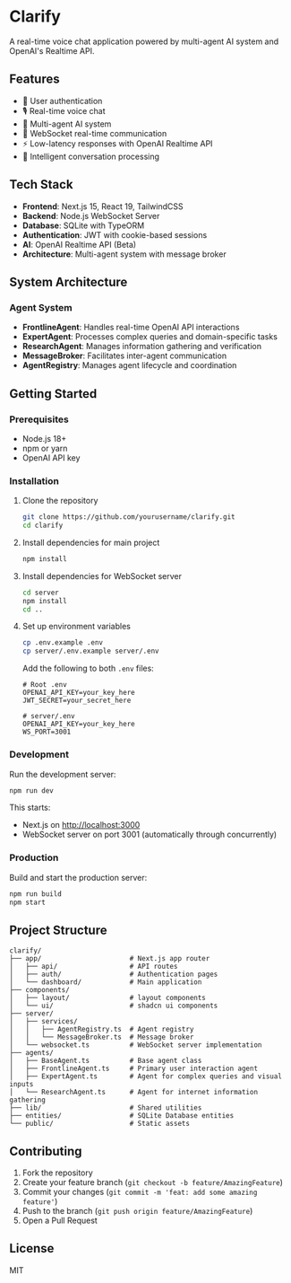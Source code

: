 # Clarify

A real-time voice chat application powered by multi-agent AI system and OpenAI's Realtime API.

## Features

- 🔐 User authentication
- 🎙️ Real-time voice chat
- 🤖 Multi-agent AI system
- 🔄 WebSocket real-time communication
- ⚡ Low-latency responses with OpenAI Realtime API
- 🧠 Intelligent conversation processing

## Tech Stack

- **Frontend**: Next.js 15, React 19, TailwindCSS
- **Backend**: Node.js WebSocket Server
- **Database**: SQLite with TypeORM
- **Authentication**: JWT with cookie-based sessions
- **AI**: OpenAI Realtime API (Beta)
- **Architecture**: Multi-agent system with message broker

## System Architecture

### Agent System
- **FrontlineAgent**: Handles real-time OpenAI API interactions
- **ExpertAgent**: Processes complex queries and domain-specific tasks
- **ResearchAgent**: Manages information gathering and verification
- **MessageBroker**: Facilitates inter-agent communication
- **AgentRegistry**: Manages agent lifecycle and coordination

## Getting Started

### Prerequisites

- Node.js 18+ 
- npm or yarn
- OpenAI API key

### Installation

1. Clone the repository
   ```bash
   git clone https://github.com/yourusername/clarify.git
   cd clarify
   ```

2. Install dependencies for main project
   ```bash
   npm install
   ```

3. Install dependencies for WebSocket server
   ```bash
   cd server
   npm install
   cd ..
   ```

4. Set up environment variables
   ```bash
   cp .env.example .env
   cp server/.env.example server/.env
   ```
   
   Add the following to both `.env` files:
   ```env
   # Root .env
   OPENAI_API_KEY=your_key_here
   JWT_SECRET=your_secret_here

   # server/.env
   OPENAI_API_KEY=your_key_here
   WS_PORT=3001
   ```

### Development

Run the development server:
```bash
npm run dev
```

This starts:
- Next.js on [http://localhost:3000](http://localhost:3000)
- WebSocket server on port 3001 (automatically through concurrently)

### Production

Build and start the production server:
```bash
npm run build
npm start
```

## Project Structure
```
clarify/
├── app/                      # Next.js app router
│   ├── api/                  # API routes
│   ├── auth/                 # Authentication pages
│   └── dashboard/            # Main application
├── components/
│   ├── layout/               # layout components
│   └── ui/                   # shadcn ui components
├── server/
│   ├── services/
│   │   ├── AgentRegistry.ts  # Agent registry
│   │   └── MessageBroker.ts  # Message broker
│   └── websocket.ts          # WebSocket server implementation
├── agents/
│   ├── BaseAgent.ts          # Base agent class
│   ├── FrontlineAgent.ts     # Primary user interaction agent
│   ├── ExpertAgent.ts        # Agent for complex queries and visual inputs
│   └── ResearchAgent.ts      # Agent for internet information gathering
├── lib/                      # Shared utilities
├── entities/                 # SQLite Database entities
└── public/                   # Static assets
```

## Contributing

1. Fork the repository
2. Create your feature branch (`git checkout -b feature/AmazingFeature`)
3. Commit your changes (`git commit -m 'feat: add some amazing feature'`)
4. Push to the branch (`git push origin feature/AmazingFeature`)
5. Open a Pull Request

## License

MIT